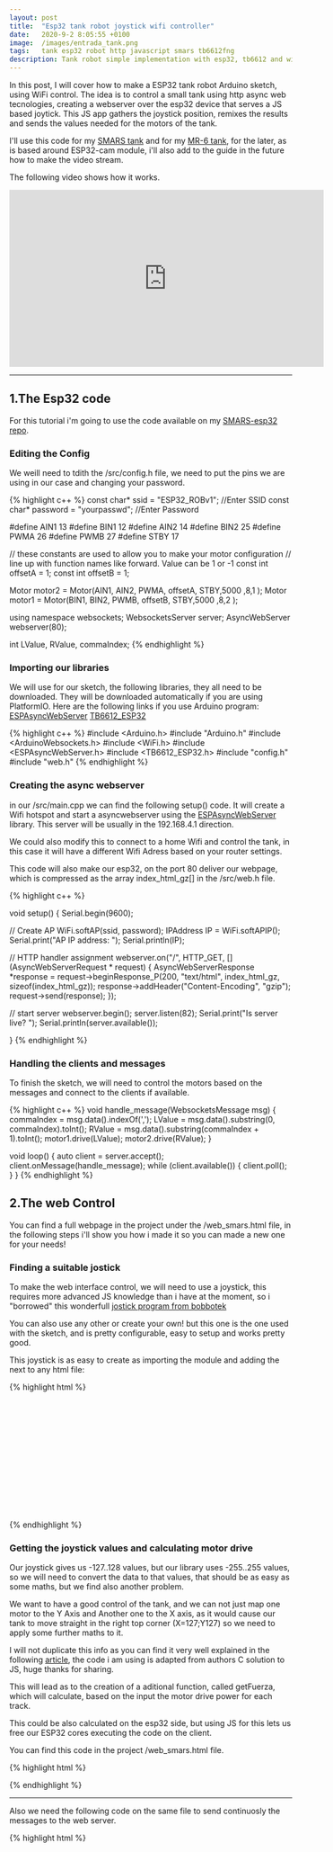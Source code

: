 ```yaml
---
layout: post
title:  "Esp32 tank robot joystick wifi controller"
date:   2020-9-2 8:05:55 +0100
image:  /images/entrada_tank.png
tags:   tank esp32 robot http javascript smars tb6612fng
description: Tank robot simple implementation with esp32, tb6612 and wifi. Async http web server control, using just one joystick to control the movement.
---
```


In this post, I will cover how to make a ESP32 tank robot Arduino sketch, using WiFi control. The idea is to control a small tank using http async web tecnologies, creating a webserver over the esp32 device that serves a JS based joytick. This JS app gathers the joystick position, remixes the results and sends the values needed for the motors of the tank.

I'll use this code for my [SMARS tank](https://nkmakes.github.io/2020/08/10/smars-esp32-wifi-robot-tank/) and for my [MR-6 tank](https://www.thingiverse.com/thing:2753227), for the later, as is based around ESP32-cam module, i'll also add to the guide in the future how to make the video stream.

The following video shows how it works.

<iframe width="560" height="315" src="https://www.youtube.com/embed/Z3jsNJ_2ksw" frameborder="0" allow="accelerometer; autoplay; encrypted-media; gyroscope; picture-in-picture" allowfullscreen></iframe>

---

## 1.The Esp32 code

For this tutorial i'm going to use the code available on my [SMARS-esp32 repo](https://github.com/nkmakes/SMARS-esp32).

### Editing the Config

We weill need to tdith the /src/config.h file, we need to put the pins we are using in our case and changing your password.

{% highlight c++ %}
const char* ssid = "ESP32_ROBv1"; //Enter SSID
const char* password = "yourpasswd"; //Enter Password

#define AIN1 13
#define BIN1 12
#define AIN2 14
#define BIN2 25
#define PWMA 26
#define PWMB 27
#define STBY 17

// these constants are used to allow you to make your motor configuration
// line up with function names like forward.  Value can be 1 or -1
const int offsetA = 1;
const int offsetB = 1;

Motor motor2 = Motor(AIN1, AIN2, PWMA, offsetA, STBY,5000 ,8,1 );
Motor motor1 = Motor(BIN1, BIN2, PWMB, offsetB, STBY,5000 ,8,2 );
 
using namespace websockets;
WebsocketsServer server;
AsyncWebServer webserver(80);

int LValue, RValue, commaIndex;
{% endhighlight %}

### Importing our libraries
We will use for our sketch, the following libraries, they all need to be downloaded. They will be downloaded automatically if you are using PlatformIO. Here are the following links if you use Arduino program:
[ESPAsyncWebServer](https://github.com/me-no-dev/ESPAsyncWebServer)
[TB6612_ESP32](https://github.com/pablopeza/TB6612FNG_ESP32)

{% highlight c++ %}
#include <Arduino.h>
#include "Arduino.h"
#include <ArduinoWebsockets.h>
#include <WiFi.h>
#include <ESPAsyncWebServer.h>
#include <TB6612_ESP32.h>
#include "config.h"
#include "web.h"
{% endhighlight %}

### Creating the async webserver

in our /src/main.cpp we can find the following setup() code. It will create a Wifi hotspot and start a asyncwebserver using the [ESPAsyncWebServer](https://github.com/me-no-dev/ESPAsyncWebServer) library. This server will be usually in the 192.168.4.1 direction.

We could also modify this to connect to a home Wifi and control the tank, in this case it will have a different Wifi Adress based on your router settings.

This code will also make our esp32, on the port 80 deliver our webpage, which is compressed as the array index_html_gz[] in the /src/web.h file.

{% highlight c++ %}

void setup()
{
  Serial.begin(9600);

  // Create AP
  WiFi.softAP(ssid, password);
  IPAddress IP = WiFi.softAPIP();
  Serial.print("AP IP address: ");
  Serial.println(IP);

  // HTTP handler assignment
  webserver.on("/", HTTP_GET, [](AsyncWebServerRequest * request) {
    AsyncWebServerResponse *response = request->beginResponse_P(200, "text/html", index_html_gz, sizeof(index_html_gz));
    response->addHeader("Content-Encoding", "gzip");
    request->send(response);
  });

  // start server
  webserver.begin();
  server.listen(82);
  Serial.print("Is server live? ");
  Serial.println(server.available());
 
}
{% endhighlight %}

### Handling the clients and messages

To finish the sketch, we will need to control the motors based on the messages and connect to the clients if available.


{% highlight c++ %}
void handle_message(WebsocketsMessage msg) {
  commaIndex = msg.data().indexOf(',');
  LValue = msg.data().substring(0, commaIndex).toInt();
  RValue = msg.data().substring(commaIndex + 1).toInt();
  motor1.drive(LValue);
  motor2.drive(RValue);
}
 
void loop()
{
  auto client = server.accept();
  client.onMessage(handle_message);
  while (client.available()) {
    client.poll();
  }
}
{% endhighlight %}

## 2.The web Control

You can find a full webpage in the project under the /web_smars.html file, in the following steps i'll show you how i made it so you can made a new one for your needs!

### Finding a suitable jostick

To make the web interface control, we will need to use a joystick, this requires more advanced JS knowledge than i have at the moment, so i "borrowed" this wonderfull [jostick program from bobbotek](https://github.com/bobboteck/JoyStick)

You can also use any other or create your own! but this one is the one used with the sketch, and is pretty configurable, easy to setup and works pretty good.

This joystick is as easy to create as importing the module and adding the next to any html file:

{% highlight html %}

<div id="joyDiv" style="width:200px;height:200px;margin:auto;"></div>

{% endhighlight %}

### Getting the joystick values and calculating motor drive

Our joystick gives us -127..128 values, but our library uses -255..255 values, so we will need to convert the data to that values, that should be as easy as some maths, but we find also another problem.

We want to have a good control of the tank, and we can not just map one motor to the Y Axis and Another one to the X axis, as it would cause our tank to move straight in the right top corner (X=127;Y127) so we need to apply some further maths to it.

I will not duplicate this info as you can find it very well explained in the following [article](https://www.impulseadventure.com/elec/robot-differential-steering.html), the code i am using is adapted from authors C solution to JS, huge thanks for sharing.

This will lead as to the creation of a aditional function, called getFuerza, which will calculate, based on the input the motor drive power for each track.

This could be also calculated on the esp32 side, but using JS for this lets us free our ESP32 cores executing the code on the client.


You can find this code in the project /web_smars.html file.

{% highlight html %}
<script type="text/javascript">
    // Create JoyStick object into the DIV 'joyDiv'
    var joy = new JoyStick('joyDiv');
    var inputPosX = document.getElementById("posizioneX");
    var inputPosY = document.getElementById("posizioneY");
    var direzione = document.getElementById("direzione");
    var fuerzaI = document.getElementById("fuerzaI");
    var fuerzaD = document.getElementById("fuerzaD");
    var x = document.getElementById("X");
    var y = document.getElementById("Y");




    function getfuerza(nJoyX, nJoyY) {
        var nMotMixL;
        var nMotMixR;
        var fPivYLimit = 32.0; //The threshold at which the pivot action starts
        //                This threshold is measured in units on the Y-axis
        //                away from the X-axis (Y=0). A greater value will assign
        //                more of the joystick's range to pivot actions.
        //                Allowable range: (0..+127)

        // TEMP VARIABLES
        var nMotPremixL;    // Motor (left)  premixed output        (-128..+127)
        var nMotPremixR;    // Motor (right) premixed output        (-128..+127)
        var nPivSpeed;      // Pivot Speed                          (-128..+127)
        var fPivScale;       // Balance scale b/w drive and pivot    (   0..1   )

        // Calculate Drive Turn output due to Joystick X input
        if (nJoyY >= 0) {
            // Forward
            nMotPremixL = (nJoyX >= 0 ? 100.0 : 100.0 + parseFloat(nJoyX));
            nMotPremixR = (nJoyX >= 0 ? 100.0 - nJoyX : 100.0);
        } else {
            // Reverse
            nMotPremixL = (nJoyX >= 0 ? 100.0 - nJoyX : 100.0);
            nMotPremixR = (nJoyX >= 0 ? 100.0 : 100.0 + parseFloat(nJoyX));
        }

        // Scale Drive output due to Joystick Y input (throttle)
        nMotPremixL = nMotPremixL * nJoyY / 100.0;
        nMotPremixR = nMotPremixR * nJoyY / 100.0;

        // Now calculate pivot amount
        // - Strength of pivot (nPivSpeed) based on Joystick X input
        // - Blending of pivot vs drive (fPivScale) based on Joystick Y input
        nPivSpeed = nJoyX;
        fPivScale = (Math.abs(nJoyY) > fPivYLimit) ? 0.0 : (1.0 - Math.abs(nJoyY) / fPivYLimit);

        // Calculate final mix of Drive and Pivot
        nMotMixL = (1.0 - fPivScale) * nMotPremixL + fPivScale * (nPivSpeed);
        nMotMixR = (1.0 - fPivScale) * nMotPremixR + fPivScale * (-nPivSpeed);


        return Math.round(nMotMixL * 2.55) + "," + Math.round(nMotMixR * 2.55);   // The function returns the product of p1 and p2
    }

    // we set to 30 ms the send time
    setInterval(function () { send(getfuerza(joy.GetX(), joy.GetY())); }, 300);

</script>
{% endhighlight %}

---

Also we need the following code on the same file to send continuosly the messages to the web server.

{% highlight html %}
    <script>


        const view = document.getElementById('stream');
        const WS_URL = "ws://" + window.location.host + ":82";
        const ws = new WebSocket(WS_URL);

        ws.onmessage = message => {
            if (message.data instanceof Blob) {
                var urlObject = URL.createObjectURL(message.data);
                view.src = urlObject;
            }
        };


        var lastText, lastSend, sendTimeout;
        // limit sending to one message every 30 ms
        // https://github.com/neonious/lowjs_esp32_examples/blob/master/neonious_one/cellphone_controlled_rc_car/www/index.html
        function send(txt) {
            var now = new Date().getTime();
            if (lastSend === undefined || now - lastSend >= 30) {
                try {
                    ws.send(txt);
                    lastSend = new Date().getTime();
                    return;
                } catch (e) {
                    console.log(e);
                }
            }
            lastText = txt;
            if (!sendTimeout) {
                var ms = lastSend !== undefined ? 30 - (now - lastSend) : 30;
                if (ms < 0)
                    ms = 0;
                sendTimeout = setTimeout(() => {
                    sendTimeout = null;
                    send(lastText);
                }, ms);
            }
        }

    </script>

{% endhighlight %}



### Getting our web changes to the ESP32

To display our modified webpage, we need to add the compressed code to the /src/web.h file. For this it needs to be first compressed, you need to add all of your webpage code to the input field in the following [web baker](https://gchq.github.io/CyberChef/#recipe=Gzip('Dynamic%20Huffman%20Coding','index.html.gz','',false)To_Hex('0x',0)Split('0x',',0x')).

Then you will need to copy all of the output data, withouth the first "," inside of the src/web.h file, as content of the index_html_gz[] array.


## Conclusion

If you followed this tutorial, you should be able to control a esp32 robot based tank using a webserver and a jostick, if you find any problems following the guide or you think anything needs any change feel free to add any comments.

You can see some short videos of the SMARS tank using this code. As you can see its pretty easy to control and responsive.


<iframe width="560" height="315" src="https://www.youtube.com/embed/uIImwilvI2s" frameborder="0" allow="accelerometer; autoplay; encrypted-media; gyroscope; picture-in-picture" allowfullscreen></iframe>












